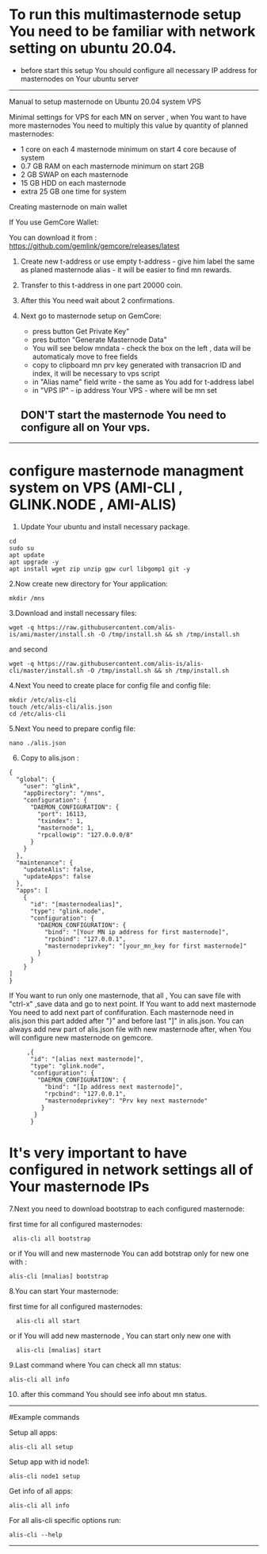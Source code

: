 # To run this multimasternode setup You need to be familiar with network setting on ubuntu 20.04.

 - before start this setup You should configure all necessary IP address for masternodes on Your ubuntu server

-----------------------------------------------------------------------------------------------------------------------------------------------------------
Manual to setup masternode on Ubuntu 20.04 system VPS


Minimal settings for VPS for each MN on server , when You want to have more masternodes You need to multiply this value by quantity of planned masternodes:

- 1 core on each 4 masternode minimum on start 4 core because of system
- 0.7 GB RAM on each masternode minimum on start 2GB 
- 2 GB SWAP on each masternode 
- 15 GB HDD on each masternode 
- extra 25 GB one time for system 

</h>

Creating masternode on main wallet

If You use GemCore Wallet:

You can download it from : https://github.com/gemlink/gemcore/releases/latest </br>

1. Create new t-address or use empty t-address - give him label the same as planed masternode alias - it will be easier to find mn rewards.
2. Transfer to this t-address in one part 20000 coin.
3. After this You need wait about 2 confirmations.
4. Next go to masternode setup on GemCore:
	- press button Get Private Key"
	- pres button "Generate Masternode Data"
	- You will see below mndata - check the box on the left , data will be automaticaly move to free fields
	- copy to clipboard mn prv key generated with transacrion ID and index, it will be necessary to vps script
	- in "Alias name" field write <alias name> - the same as You add for t-address label
	- in "VPS IP" - ip address Your VPS - where will be mn set 

	## DON'T start the masternode You need to configure all on Your vps.
	
---------------------------------------------------------------------------------------------------------------------
# configure masternode managment system on VPS (AMI-CLI , GLINK.NODE , AMI-ALIS)

1. Update Your ubuntu and install necessary package.


```
cd
sudo su
apt update 
apt upgrade -y
apt install wget zip unzip gpw curl libgomp1 git -y
```

2.Now create new directory for Your application:

```
mkdir /mns
```

3.Download and install necessary files:


```
wget -q https://raw.githubusercontent.com/alis-is/ami/master/install.sh -O /tmp/install.sh && sh /tmp/install.sh
```
and second 
```
wget -q https://raw.githubusercontent.com/alis-is/alis-cli/master/install.sh -O /tmp/install.sh && sh /tmp/install.sh
```

4.Next You need to create place for config file and config file:

```
mkdir /etc/alis-cli
touch /etc/alis-cli/alis.json
cd /etc/alis-cli
```
  
5.Next You need to prepare config file:

```
nano ./alis.json
```

6. Copy to alis.json : 

```
{
  "global": {
    "user": "glink",
    "appDirectory": "/mns",
    "configuration": {
      "DAEMON_CONFIGURATION": {
        "port": 16113,
        "txindex": 1,
        "masternode": 1,
        "rpcallowip": "127.0.0.0/8"
      }
    }
  },
  "maintenance": {
    "updateAlis": false,
    "updateApps": false
  },
  "apps": [
    {
      "id": "[masternodealias]",
      "type": "glink.node",
      "configuration": {
        "DAEMON_CONFIGURATION": {
          "bind": "[Your MN ip address for first masternode]",
          "rpcbind": "127.0.0.1",
          "masternodeprivkey": "[your_mn_key for first masternode]"
        }
      }
    }
]
}
```

If You want to run only one masternode, that all , You can save file with "ctrl-x" ,save data and go to next point. If You want to add next masternode You need to
add next part of confifuration. Each masternode need in alis.json this part added after "}"  and before last "]" in alis.json. You can always add new part of    alis.json file with new masternode after, when You will configure new masternode on gemcore. 

```
     ,{
      "id": "[alias next masternode]",
      "type": "glink.node",
      "configuration": {
        "DAEMON_CONFIGURATION": {
          "bind": "[Ip address next masternode]",
          "rpcbind": "127.0.0.1",
          "masternodeprivkey": "Prv key next masternode"
         }
       }
      }
```

# It's very important to have configured in network settings all of Your masternode IPs

7.Next you need to download bootstrap to each configured masternode:

first time for all configured masternodes:

```
 alis-cli all bootstrap
```

or if You will and new masternode You can add botstrap only for new one with :

```
alis-cli [mnalias] bootstrap
```

8.You can start Your masternode: 

first time for all configured masternodes:
```
  alis-cli all start
```
or if You will add new masternode , You can start only new one with
```
  alis-cli [mnalias] start
```

9.Last command where You can check all mn status: 
```
alis-cli all info
```
10. after this command You should see info about mn status.
---------------------------------------------------------------------------------------------------------------------

#Example commands

Setup all apps:  

```alis-cli all setup```

Setup app with id node1:

```alis-cli node1 setup```

Get info of all apps:

```alis-cli all info```

For all alis-cli specific options run:

```alis-cli --help```

-----------------------------------------------------------------------------------------------------------------------------




